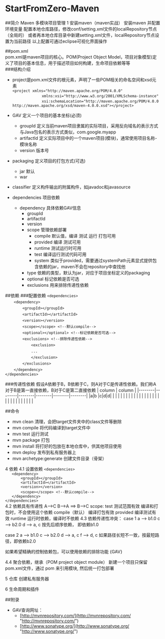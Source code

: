 # StartFromZero-Maven
##简介
Maven 多模块项目管理
1 安装maven（maven实战）
安装maven 并配置环境变量
配置本地仓库路径，修改conf/setting.xml文件的localRepository节点（全局的）
或者再本地仓库目录中新建setting.xml文件，localRepository节点设置为当前路径
以上配置可通过eclipse可视化界面操作

##pom.xml  
pom.xml是maven项目的核心。POM(Project Object Model，项目对象模型)定义了项目的基本信息，用于描述项目如何构建，生命项目依赖等等  
###结构介绍
- project是pom.xml文件的根元素，声明了一些POM相关的命名空间和xsd元素  
	`<project xmlns="http://maven.apache.org/POM/4.0.0"`  
	`　　　　　　　　xmlns:xsi="http://www.w3.org/2001/XMLSchema-instance"`  
  	`　　　　　　　　xsi:schemaLocation="http://maven.apache.org/POM/4.0.0 http://maven.apache.org/xsd/maven-4.0.0.xsd"></project>`  
- GAV 定义一个项目的基本坐标(必须)
	- groupId 定义当前maven项目隶属的实际项目，采用反向域名的表示方式与Java包名的表示方式类似，com.google.myapp  
	- artifactId 定义实际项目中的一个maven项目(模块)，通常使用项目名称-模块名称  
	- version 版本号  

- packaging 定义项目的打包方式(可选)
	- jar 默认
	- war
- classifier 定义构件输出的附属构件，如javadoc和javasource
- dependencies 项目依赖
	- dependency 具体依赖GAV信息
		- groupId
		- artifactId
		- version
		- scope 管理依赖部署
			- compile 默认值，编译 测试 运行 打包可用
			- provided 编译 测试可用
			- runtime 测试运行时可用
			- test 编译运行测试代码可用
			- system 类似于provided，需要通过systemPath元素显式提供包含依赖的jar，maven不会在repository中查找他
		- type 依赖的类型，默认为jar，对应于项目坐标定义的packaging
		- optional 标记依赖是否可选
		- exclusions 用来排除传递性依赖

##依赖
###配置依赖
`<dependencies>`  
　　`<dependency>`  
　　　　`<groupId></groupId>`  
　　　　`<artifactId></artifactId>`  
　　　　`<version></version>`  
　　　　`<scope></scope> <!--默认compile-->`  
　　　　`<optional></optional> <!--标记依赖是否可选-->`  
　　　　`<exclusions> <!--排除传递性依赖-->`  
　　　　　　`<exclusion>`  
　　　　　　`...`  
　　　　　　`</exclusion>`  
　　　　`</exclusions>`  
　　`</dependency>`  
`</dependencies>` 

###传递性依赖
假设A依赖于B，B依赖于C，则A对于C是传递性依赖。我们称A对于B是第一直接依赖，B对于C是第二直接依赖  | column | column |
|--------|--------|--------|--------|--------|--------|
|a|b |c|d|d|        |
|        |        |        |        |        |        |
|        |        |        |        |        |        |
|        |        |        |        |        |        |
|        |        |        |        |        |        |

##命令
- mvn clean 清理，会把target文件夹中的class文件等删除
- mvn compile 将代码编译到target文件中
- mvn test 运行测试
- mvn package 打包
- mvn install 将打好的包放在本地仓库中，供其他项目使用
- mvn deploy 发布到私有服务器上
- mvn archetype:generate 创建文件目录（骨架）

4 依赖
4.1 设置依赖
	`<dependencies>`  
	`	<dependency>`  
	`		<groupId></groupId>`  
	`		<artifactId></artifactId>`  
	`		<version></version>`  
	`		<scope></scope> <!--默认compile-->`  
	`	</dependency>`  
	`</dependencies>`  
4.2 依赖具有传递性
A-->C B-->A ==> B-->C
scope:
test 测试范围有效 编译和打包时，不会使用这个依赖
compile（默认） 编译打包有效
provided 编译测试有效
runtime 运行时依赖，编译时不依赖
4.3 依赖传递性冲突：
case 1 
a --> b1.0
c --> b2.0
d --> a, c 按先后顺序依赖， 即依赖b1.0

case 2
a --> b1.0
c --> b2.0
d --> a, c
f --> d, c 如果路径长短不一致，按最短路径，即依赖b2.0

如果希望精确的控制依赖包，可以使用依赖的排除功能
<dependency>
		<groupId></groupId>
		<artifactId></artifactId>
		<version></version>
		<exclusions>
			<exclusion>{GAV}</exclusion>
		</exclusions>
</dependency>

4.4 聚合依赖，继承（POM project object module）
新建一个项目只保留pom.xml文件，通过
<packaging>pom</packaging>
<modules>
	<module></module>
</modules>
来引用模块, 然后统一打包部署


5 仓库
创建私有服务器

6 生命周期和插件


##附录
- GAV查询网址：  
	- [http://mvnrepository.com/](http://mvnrepository.com/ "http://mvnrepository.com/")  
	- [http://www.sonatype.org/](http://www.sonatype.org/ "http://www.sonatype.org/")  